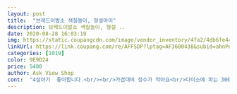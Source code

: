 ```yaml
---
layout: post 
title:  "브레드이발소 색칠놀이, 형설아이" 
description: 브레드이발소 색칠놀이, 형설 ..
date: 2020-08-28 16:03:19 
img: https://static.coupangcdn.com/image/vendor_inventory/4fa2/4db6fe4483bbc22f53bd66992ef22378be503950f9c51b54bb18342966e4.jpg 
linkUrl: https://link.coupang.com/re/AFFSDP?lptag=AF3600438&subid=ahnPublicAsk&pageKey=215495338&itemId=659261510&vendorItemId=4745771883&traceid=V0-113-711d520f29738b66 
categories: [1019] 
color: 9E9D24 
price: 5400 
author: Ask View Shop 
cont:  "4살아기  좋아합니다.<br/><br/>가겹대비 장수가 작아요<br/>다이소에 파는 3000원짜리 색칠놀이보다 양이 작아요<br/>아이가 브레드이발소 좋아해서 주문했는데<br/>요즘 브레드이발소에 빠져서  너무 좋아하네요<br/>윌크는 흰색이 많아서 칠할 부분이 없어요ㅋㅋ<br/>좋아하네요<br/>" 
---
```

